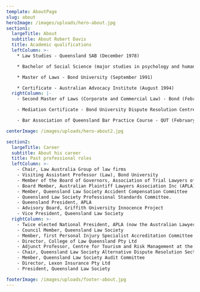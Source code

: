 ```yaml
---
template: AboutPage
slug: about
heroImage: /images/uploads/hero-about.jpg
section1:
  largeTitle: About
  subtitle: About Robert Davis
  title: Academic qualifications
  leftColumn: >-
    * Law Studies - Queensland SAB (December 1978)

    * Bachelor of Social Science (major studies in psychology and human biology) - UNE (April 1989)

    * Master of Laws - Bond University (September 1991)

    * Certificate - Australian Advocacy Institute (August 1994)
  rightColumn: |-
    - Second Master of Laws (Corporate and Commercial Law) - Bond (February 1999)

    - Mediation Certificate - Bond University Dispute Resolution Centre (December 2001)

    - Bar Association of Queensland Bar Practice Course - QUT (February 2007)

centerImage: /images/uploads/hero-about2.jpg

section2:
  largeTitle: Career
  subtitle: About his career
  title: Past professional roles
  leftColumn: >-
    - Chair, Law Australia Group of law firms
    - Visiting Assistant Professor (Law), Bond University
    - Member of the Board of Governors, Association of Trial Lawyers of America
    - Board Member, Australian Plaintiff Lawyers Association Inc (APLA)
    - Member, Queensland Law Society Accident Compensation Committee
    - Queensland Law Society Professional Standards Committee.
    - Queensland President, APLA
    - Advisory Board, Griffith University Innocence Project
    - Vice President, Queensland Law Society
  rightColumn: >-
    - Twice elected National President, APLA (now the Australian Lawyers Alliance)
    - Council Member, Queensland Law Society
    - Member, first Personal Injury Specialist Accreditation Committee of the Queensland Law Society
    - Director, College of Law Queensland Pty Ltd
    - Adjunct Professor, Centre for Tourism and Risk Management at the University of Queensland
    - Chair, Queensland Law Society Alternative Dispute Resolution Section
    - Member, Queensland Law Society Audit Committee
    - Director, Lexon Insurance Pty Ltd
    - President, Queensland Law Society

footerImage: /images/uploads/footer-about.jpg
---
```

